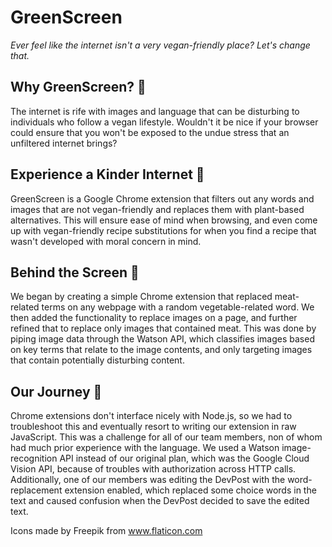 # GreenScreen
*Ever feel like the internet isn't a very vegan-friendly place? Let's change that.*

## Why GreenScreen? :corn:

The internet is rife with images and language that can be disturbing to individuals who follow a vegan lifestyle. Wouldn't it be nice if your browser could ensure that you won't be exposed to the undue stress that an unfiltered internet brings?

## Experience a Kinder Internet :carrot:

GreenScreen is a Google Chrome extension that filters out any words and images that are not vegan-friendly and replaces them with plant-based alternatives. This will ensure ease of mind when browsing, and even come up with vegan-friendly recipe substitutions for when you find a recipe that wasn't developed with moral concern in mind.

## Behind the Screen :cucumber:

We began by creating a simple Chrome extension that replaced meat-related terms on any webpage with a random vegetable-related word. We then added the functionality to replace images on a page, and further refined that to replace only images that contained meat. This was done by piping image data through the Watson API, which classifies images based on key terms that relate to the image contents, and only targeting images that contain potentially disturbing content.

## Our Journey :apple:

Chrome extensions don't interface nicely with Node.js, so we had to troubleshoot this and eventually resort to writing our extension in raw JavaScript. This was a challenge for all of our team members, non of whom had much prior experience with the language. We used a Watson image-recognition API instead of our original plan, which was the Google Cloud Vision API, because of troubles with authorization across HTTP calls. Additionally, one of our members was editing the DevPost with the word-replacement extension enabled, which replaced some choice words in the text and caused confusion when the DevPost decided to save the edited text.


Icons made by Freepik from www.flaticon.com
